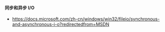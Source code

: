 #### 同步和异步 I/O

- https://docs.microsoft.com/zh-cn/windows/win32/fileio/synchronous-and-asynchronous-i-o?redirectedfrom=MSDN